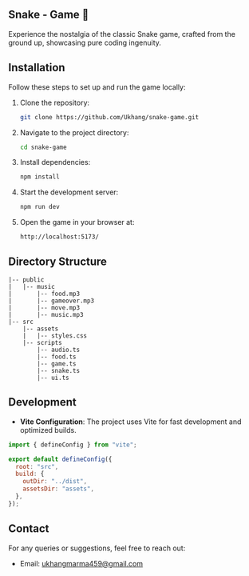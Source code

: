 ## Snake - Game 🐍

Experience the nostalgia of the classic Snake game, crafted from the ground up, showcasing pure coding ingenuity.

## Installation

Follow these steps to set up and run the game locally:

1. Clone the repository:
   ```bash
   git clone https://github.com/Ukhang/snake-game.git
   ```
2. Navigate to the project directory:
   ```bash
   cd snake-game
   ```
3. Install dependencies:
   ```bash
   npm install
   ```
4. Start the development server:
   ```bash
   npm run dev
   ```
5. Open the game in your browser at:
   ```
   http://localhost:5173/
   ```

## Directory Structure

```
|-- public
|   |-- music
|       |-- food.mp3
|       |-- gameover.mp3
|       |-- move.mp3
|       |-- music.mp3
|-- src
    |-- assets
    |   |-- styles.css
    |-- scripts
        |-- audio.ts
        |-- food.ts
        |-- game.ts
        |-- snake.ts
        |-- ui.ts
```

## Development

- **Vite Configuration**: The project uses Vite for fast development and optimized builds.

```javascript
import { defineConfig } from "vite";

export default defineConfig({
  root: "src",
  build: {
    outDir: "../dist",
    assetsDir: "assets",
  },
});
```

## Contact

For any queries or suggestions, feel free to reach out:

- Email: [ukhangmarma459@gmail.com](mailtoukhangmarma459@gmail.com)
